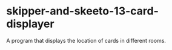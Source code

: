 # skipper-and-skeeto-13-card-displayer
A program that displays the location of cards in different rooms.

